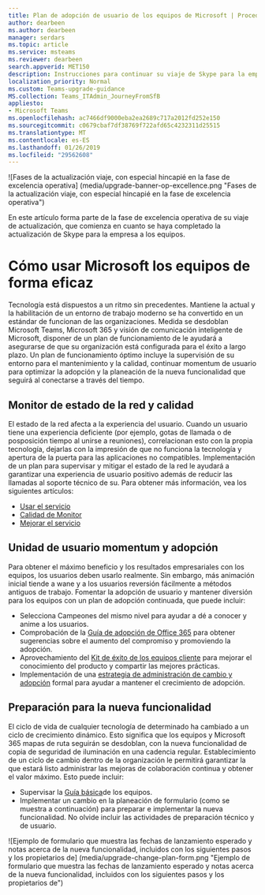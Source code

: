```yaml
---
title: Plan de adopción de usuario de los equipos de Microsoft | Procedimientos recomendados
author: dearbeen
ms.author: dearbeen
manager: serdars
ms.topic: article
ms.service: msteams
ms.reviewer: dearbeen
search.appverid: MET150
description: Instrucciones para continuar su viaje de Skype para la empresa a Microsoft Teams
localization_priority: Normal
ms.custom: Teams-upgrade-guidance
MS.collection: Teams_ITAdmin_JourneyFromSfB
appliesto:
- Microsoft Teams
ms.openlocfilehash: ac7466df9000eba2ea2689c717a2012fd252e150
ms.sourcegitcommit: c0679cbaf7df38769f722afd65c4232311d25515
ms.translationtype: MT
ms.contentlocale: es-ES
ms.lasthandoff: 01/26/2019
ms.locfileid: "29562608"
---
```

![Fases de la actualización viaje, con especial hincapié en la fase de excelencia operativa] (media/upgrade-banner-op-excellence.png "Fases de la actualización viaje, con especial hincapié en la fase de excelencia operativa")

En este artículo forma parte de la fase de excelencia operativa de su viaje de actualización, que comienza en cuanto se haya completado la actualización de Skype para la empresa a los equipos.

# <a name="how-to-use-microsoft-teams-effectively"></a>Cómo usar Microsoft los equipos de forma eficaz

Tecnología está dispuestos a un ritmo sin precedentes. Mantiene la actual y la habilitación de un entorno de trabajo moderno se ha convertido en un estándar de funcionan de las organizaciones. Medida se desdoblan Microsoft Teams, Microsoft 365 y visión de comunicación inteligente de Microsoft, disponer de un plan de funcionamiento de le ayudará a asegurarse de que su organización está configurada para el éxito a largo plazo. Un plan de funcionamiento óptimo incluye la supervisión de su entorno para el mantenimiento y la calidad, continuar momentum de usuario para optimizar la adopción y la planeación de la nueva funcionalidad que seguirá al conectarse a través del tiempo.

## <a name="monitor-for-network-health-and-quality"></a>Monitor de estado de la red y calidad

El estado de la red afecta a la experiencia del usuario. Cuando un usuario tiene una experiencia deficiente (por ejemplo, gotas de llamada o de posposición tiempo al unirse a reuniones), correlacionan esto con la propia tecnología, dejarlas con la impresión de que no funciona la tecnología y apertura de la puerta para las aplicaciones no compatibles. Implementación de un plan para supervisar y mitigar el estado de la red le ayudará a garantizar una experiencia de usuario positivo además de reducir las llamadas al soporte técnico de su. Para obtener más información, vea los siguientes artículos:

- [Usar el servicio](upgrade-operate-my-service.md)
- [Calidad de Monitor](upgrade-monitor-quality.md)
- [Mejorar el servicio](upgrade-enhance-my-service.md)

## <a name="drive-user-momentum-and-adoption"></a>Unidad de usuario momentum y adopción

Para obtener el máximo beneficio y los resultados empresariales con los equipos, los usuarios deben usarlo realmente. Sin embargo, más animación inicial tiende a wane y a los usuarios reversión fácilmente a métodos antiguos de trabajo. Fomentar la adopción de usuario y mantener diversión para los equipos con un plan de adopción continuada, que puede incluir:

- Selecciona Campeones del mismo nivel para ayudar a dé a conocer y anime a los usuarios.
- Comprobación de la [Guía de adopción de Office 365](https://go.microsoft.com/fwlink/?linkid=859045) para obtener sugerencias sobre el aumento del compromiso y promoviendo la adopción.
- Aprovechamiento del [Kit de éxito de los equipos cliente](https://download.microsoft.com/download/A/E/9/AE984CD4-CF4B-41E7-9ABD-6735E3F01897/MicrosoftTeamsCustomerSuccessKit.zip) para mejorar el conocimiento del producto y compartir las mejores prácticas.
- Implementación de una [estrategia de administración de cambio y adopción](http://www.successwithteams.com/) formal para ayudar a mantener el crecimiento de adopción.

## <a name="prepare-for-new-functionality"></a>Preparación para la nueva funcionalidad

El ciclo de vida de cualquier tecnología de determinado ha cambiado a un ciclo de crecimiento dinámico. Esto significa que los equipos y Microsoft 365 mapas de ruta seguirán se desdoblan, con la nueva funcionalidad de copia de seguridad de iluminación en una cadencia regular. Establecimiento de un ciclo de cambio dentro de la organización le permitirá garantizar la que estará listo administrar las mejoras de colaboración continua y obtener el valor máximo. Esto puede incluir:

- Supervisar la [Guía básica](https://products.office.com/business/office-365-roadmap?filters=microsoft%20teams)de los equipos.
- Implementar un cambio en la planeación de formulario (como se muestra a continuación) para preparar e implementar la nueva funcionalidad. No olvide incluir las actividades de preparación técnico y de usuario.


![Ejemplo de formulario que muestra las fechas de lanzamiento esperado y notas acerca de la nueva funcionalidad, incluidos con los siguientes pasos y los propietarios de] (media/upgrade-change-plan-form.png "Ejemplo de formulario que muestra las fechas de lanzamiento esperado y notas acerca de la nueva funcionalidad, incluidos con los siguientes pasos y los propietarios de")
